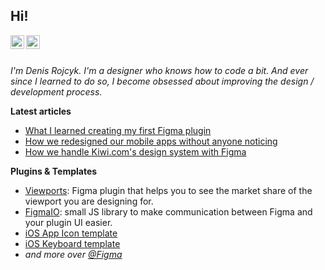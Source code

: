 ## Hi!

<a href="https://twitter.com/rojcyk">
  <img align="left" alt="rojcyk's Twitter" width="22px" src="https://cdn.jsdelivr.net/npm/simple-icons@v3/icons/twitter.svg" />
</a>
<a href="https://www.linkedin.com/in/rojcyk/">
  <img align="left" alt="rojcyk's Linkdein" width="22px" src="https://cdn.jsdelivr.net/npm/simple-icons@v3/icons/linkedin.svg" />
</a>

<br />
<br />

_I'm Denis Rojcyk. I'm a designer who knows how to code a bit. And ever since I learned to do so, I become obsessed about improving the design / development process._


**Latest articles**

- [What I learned creating my first Figma plugin](https://rojcyk.com/blog/what-i-learned-creating-my-first-figma-plugin/)
- [How we redesigned our mobile apps without anyone noticing](https://rojcyk.com/blog/how-we-redesigned-kiwicom-apps)
- [How we handle Kiwi.com's design system with Figma](https://rojcyk.com/blog/how-we-handle-kiwicom-design-system-with-figma)

**Plugins & Templates**

- [Viewports](https://www.figma.com/community/plugin/732240841094697441/Viewports): Figma plugin that helps you to see the market share of the viewport you are designing for.
- [FigmaIO](https://github.com/rojcyk/figmaIO): small JS library to make communication between Figma and your plugin UI easier.
- [iOS App Icon template](https://www.figma.com/community/file/813360898159990062/iOS-App-Icon-Template)
- [iOS Keyboard template](https://www.figma.com/community/file/768726574016795759/iOS-Keyboards)
- _and more over [@Figma](https://www.figma.com/@rojcyk)_
